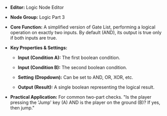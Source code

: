 - **Editor:** Logic Node Editor
    
- **Node Group:** Logic Part 3
    
- **Core Function:** A simplified version of Gate List, performing a logical operation on exactly two inputs. By default (AND), its output is true only if both inputs are true.
    
- **Key Properties & Settings:**
    
    - **Input (Condition A):** The first boolean condition.
        
    - **Input (Condition B):** The second boolean condition.
        
    - **Setting (Dropdown):** Can be set to AND, OR, XOR, etc.
        
    - **Output (Result):** A single boolean representing the logical result.
        
- **Practical Application:** For common two-part checks. "Is the player pressing the 'Jump' key (A) AND is the player on the ground (B)? If yes, then jump."